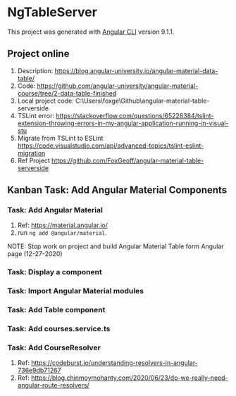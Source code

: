 # NgTableServer

This project was generated with [Angular CLI](https://github.com/angular/angular-cli) version 9.1.1.

## Project online

1. Description: <https://blog.angular-university.io/angular-material-data-table/>
2. Code: <https://github.com/angular-university/angular-material-course/tree/2-data-table-finished>
3. Local project code: C:\Users\foxge\Github\angular-material-table-serverside
4. TSLint error: <https://stackoverflow.com/questions/65228384/tslint-extension-throwing-errors-in-my-angular-application-running-in-visual-stu>
5. Migrate from TSLint to ESLint <https://code.visualstudio.com/api/advanced-topics/tslint-eslint-migration>
6. Ref Project <https://github.com/FoxGeoff/angular-material-table-serverside>

## Kanban Task: Add Angular Material Components

### Task: Add Angular Material

1. Ref: <https://material.angular.io/>
2. run ```ng add @angular/material```.

NOTE: Stop work on project and build Angular Material Table form Angular page (12-27-2020)
### Task: Display a component

### Task: Import Angular Material modules

### Task: Add Table component

### Task: Add courses.service.ts

### Task: Add CourseResolver

1. Ref: <https://codeburst.io/understanding-resolvers-in-angular-736e9db71267>
2. Ref: <https://blog.chinmoymohanty.com/2020/06/23/do-we-really-need-angular-route-resolvers/>
